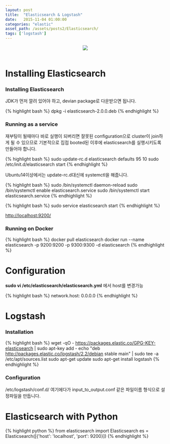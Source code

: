 ```yaml
---
layout: post
title:  "Elasticsearch & Logstash"
date:   2015-11-04 01:00:00
categories: "elastic"
asset_path: /assets/posts2/Elasticsearch/
tags: ['logstash']
---
```

<header>
    <img src="{{ page.asset_path }}logo-elastic.png" class="img-responsive img-rounded">
</header>

# Installing Elasticsearch

### Installing Elasticsearch

JDK가 먼저 깔려 있어야 하고, devian package로 다운받으면 됩니다.

{% highlight bash %}
dpkg -i elasticsearch-2.0.0.deb
{% endhighlight %}

### Running as a service

재부팅이 될때마다 바로 실행이 되버리면 잘못된 configuration으로 cluster이 join하게 될 수 있으므로 기본적으로 
집접 booted된 이후에 elasticsearch를 실행시키도록 만들어야 합니다.

{% highlight bash %}
sudo update-rc.d elasticsearch defaults 95 10
sudo /etc/init.d/elasticsearch start
{% endhighlight %}

Ubuntu14이상에서는 update-rc.d대신에 systemctl을 해줍니다.

{% highlight bash %}
sudo /bin/systemctl daemon-reload
sudo /bin/systemctl enable elasticsearch.service
sudo /bin/systemctl start elasticsearch.service
{% endhighlight %}

{% highlight bash %}
sudo service elasticsearch start
{% endhighlight %}

[http://localhost:9200/](http://localhost:9200/)

### Running on Docker

{% highlight bash %}
docker pull elasticsearch
docker run --name elasticsearch -p 9200:9200 -p 9300:9300 -d elasticsearch
{% endhighlight %}

# Configuration

**sudo vi /etc/elasticsearch/elasticsearch.yml** 에서 host를 변경가능

{% highlight bash %}
network.host: 0.0.0.0
{% endhighlight %}





# Logstash

### Installation

{% highlight bash %}
wget -qO - https://packages.elastic.co/GPG-KEY-elasticsearch | sudo apt-key add -
echo "deb http://packages.elastic.co/logstash/2.2/debian stable main" | sudo tee -a /etc/apt/sources.list
sudo apt-get update
sudo apt-get install logstash
{% endhighlight %}


### Configuration

/etc/logstash/conf.d/ 여기에다가 input_to_output.conf 같은 파일이름 형식으로 설정파일을 만듭니다.

# Elasticsearch with Python

{% highlight python %}
from elasticsearch import Elasticsearch
es = Elasticsearch([{'host': 'localhost', 'port': 9200}])
{% endhighlight %}







